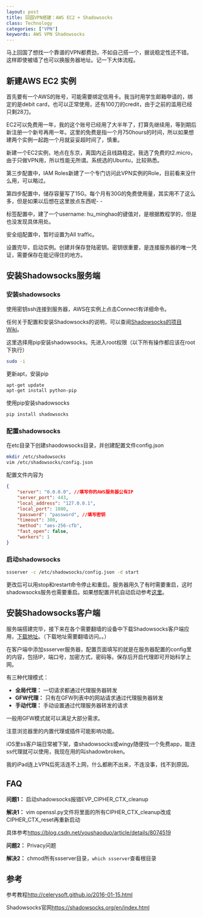 ```yaml
---
layout: post
title: 回国VPN搭建：AWS EC2 + Shadowsocks
class: Technology
categories: ["VPN"]
keywords: AWS VPN Shadowsocks
---
```


马上回国了想找一个靠谱的VPN都费劲，不如自己搭一个，据说稳定性还不错。这样即使被墙了也可以换服务器地址。记一下大体流程。

## **新建AWS EC2 实例**
首先要有一个AWS的账号，可能需要绑定信用卡。我当时用学生邮箱申请的，绑定的是debit card，也可以正常使用，还有100刀的credit，由于之前的滥用已经只剩28刀。

EC2可以免费用一年，我的这个账号已经用了大半年了，打算先继续用，等到期后新注册一个新号再用一年。这里的免费是指一个月750hours的时间，所以如果想建两个实例一起跑一个月就妥妥超时间了，慎重。

新建一个EC2实例，地点在东京，离国内近且线路稳定。我选了免费的t2.micro，由于只做VPN用，所以性能无所谓。系统选的Ubuntu，比较熟悉。

第三步配置中，IAM Roles新建了一个专门访问此VPN实例的Role，目前看来没什么用，可以略过。

第四步配置中，储存容量写了15G。每个月有30G的免费使用量，其实用不了这么多，但是如果以后想在这里放点东西呢- -

标签配置中，建了一个username: hu_minghao的键值对，是根据教程学的，但是也没发现具体用处。

安全组配置中，暂时设置为All traffic。

设置完毕，启动实例。创建并保存登陆密钥。密钥很重要，是连接服务器的唯一凭证，需要保存在能记得住的地方。

## **安装Shadowsocks服务端**
### 安装shadowsocks
使用密钥ssh连接到服务器，AWS在实例上点击Connect有详细命令。

任何关于配置和安装Shadowsocks的说明，可以查阅[Shadowsocks的项目Wiki](https://github.com/shadowsocks/shadowsocks/wiki)。

这里选择用pip安装shadowsocks。先进入root权限（以下所有操作都应该在root下执行）
```sh
sudo -i
```
更新apt，安装pip
```sh
apt-get update
apt-get install python-pip
```
使用pip安装shadowsocks
```sh
pip install shadowsocks
```

### 配置shadowsocks
在etc目录下创建shaodowsocks目录，并创建配置文件config.json
```sh
mkdir /etc/shadowsocks
vim /etc/shadowsocks/config.json
```
配置文件内容为

```json
{
    "server": "0.0.0.0", //填写你的AWS服务器公有IP
    "server_port": 443,
    "local_address": "127.0.0.1",
    "local_port": 1080,
    "password": "password", //填写密钥
    "timeout": 300,
    "method": "aes-256-cfb",
    "fast_open": false,
    "workers": 1
}﻿​
```

### 启动shadowsocks
```sh
ssserver -c /etc/shadowsocks/config.json -d start﻿​
```
更改后可以用stop和restart命令停止和重启。服务器用久了有时需要重启，这时shadowsocks服务也需要重启。如果想配置开机自动启动参考[这里](http://celerysoft.github.io/2016-01-15.html)。

## **安装Shadowsocks客户端**
服务端搭建完毕，接下来在各个需要翻墙的设备中下载Shadowsocks客户端应用，[下载地址](shadowsocks.org)。（下载地址需要翻墙访问。。）

在客户端中添加ssserver服务器，配置页面填写的就是在服务器配置的config里的内容，包括IP，端口号，加密方式，密码等。保存后开启代理即可开始科学上网。

有三种代理模式：
- **全局代理：**  一切请求都通过代理服务器转发
- **GFW代理：**  只有在GFW列表中的网站请求通过代理服务器转发
- **手动代理：**  手动设置通过代理服务器转发的请求

一般用GFW模式就可以满足大部分需求。

注意浏览器里的内置代理或插件可能影响功能。

iOS里ss客户端日常被下架，查shadowsocks或wingy随便找一个免费app，能连ss代理就可以使用，我现在用的叫shadowbroken。

我的iPad连上VPN后死活连不上网，什么都刷不出来，不连没事，找不到原因。

## **FAQ**
**问题1：** 启动shadowsocks报错EVP_CIPHER_CTX_cleanup

**解决1：** vim openssl.py文件将里面的所有CIPHER_CTX_cleanup改成CIPHER_CTX_reset再重新启动

具体参考<https://blog.csdn.net/youshaoduo/article/details/8074519>

**问题2：** Privacy问题

**解决2：** chmod所有ssserver目录，`which ssserver`查看根目录

## **参考**
参考教程<http://celerysoft.github.io/2016-01-15.html>

Shadowsocks官网<https://shadowsocks.org/en/index.html>
